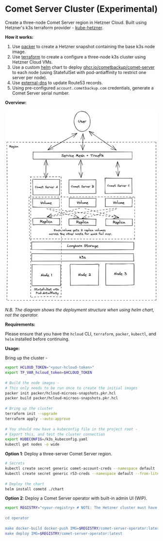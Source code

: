 # Comet Server Cluster (Experimental)

Create a three-node Comet Server region in Hetzner Cloud. Built using Hetzner's k3s terraform provider - [kube-hetzner](https://github.com/kube-hetzner/terraform-hcloud-kube-hetzner).

**How it works:**

1. Use [packer](https://www.packer.io/) to create a Hetzner snapshot containing the base k3s node image.
2. Use [terraform](https://www.terraform.io/) to create a configure a three-node k3s cluster using Hetzner Cloud VMs.
3. Use a custom [helm](https://helm.sh/) chart to deploy [ghcr.io/cometbackup/comet-server](https://github.com/cometbackup/comet-server-docker/pkgs/container/comet-server) to each node (using StatefulSet with pod-antiaffinity to restrict one server per node).
4. Use [external-dns](https://github.com/kubernetes-sigs/external-dns) to update Route53 records.
5. Using pre-configured `account.cometbackup.com` credentials, generate a Comet Server serial number.

**Overview:**

![](doc/overview.png)

*N.B. The diagram shows the deployment structure when using helm chart, not the operator.*

**Requirements:**

Please ensure that you have the `hcloud` CLI, `terraform`, `packer`, `kubectl`, and `helm` installed before continuing.

**Usage:**

Bring up the cluster -

```bash
export HCLOUD_TOKEN="<your-hcloud-token>"
export TF_VAR_hcloud_token=$HCLOUD_TOKEN

# Build the node images -
# This only needs to be run once to create the initial images
packer init packer/hcloud-microos-snapshots.pkr.hcl
packer build packer/hcloud-microos-snapshots.pkr.hcl

# Bring up the cluster
terraform init --upgrade
terraform apply --auto-approve

# You should now have a kubeconfig file in the project root -
# Export this, and test the cluster connection
export KUBECONFIG=/k3s_kubeconfig.yaml
kubectl get nodes -o wide
```

**Option 1**: Deploy a three-server Comet Server region.

```bash
# Secrets
kubectl create secret generic comet-account-creds --namespace default --from-literal email=<account@email.com> --from-literal password=<account-password>
kubectl create secret generic r53-creds --namespace default --from-literal access_key_id=<aws-access-key> --from-literal secret_access_key=<aws-secret-key>

# Deploy the chart
helm install cometd ./chart
```

**Option 2**: Deploy a Comet Server operator with built-in admin UI (WIP).

```bash
export REGISTRY="<your-registry> # NOTE: The Hetzner cluster must have access to this registry

cd operator

make docker-build docker-push IMG=$REGISTRY/comet-server-operator:latest
make deploy IMG=$REGISTRY/comet-server-operator:latest
```